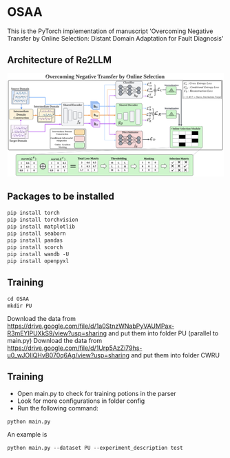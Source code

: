 # OSAA
This is the PyTorch implementation of manuscript 'Overcoming Negative Transfer by Online Selection: Distant Domain Adaptation for Fault Diagnosis'


## Architecture of Re2LLM
![image](./OSAA.png)

## Packages to be installed
```
pip install torch
pip install torchvision
pip install matplotlib
pip install seaborn
pip install pandas
pip install scorch
pip install wandb -U
pip install openpyxl
```

## Training
```
cd OSAA
mkdir PU
```
Download the data from https://drive.google.com/file/d/1a0StnzWNabPyVAUMPax-R3mEYlPUXkS9/view?usp=sharing and put them into folder PU (parallel to main.py)
Download the data from https://drive.google.com/file/d/1Urp5AzZi79hs-u0_wJOIlQHvB070q6Ag/view?usp=sharing and put them into folder CWRU


## Training



- Open main.py to check for training potions in the parser
- Look for more configurations in folder config
- Run the following command:

```
python main.py
```

An example is 
```
python main.py --dataset PU --experiment_description test
```


